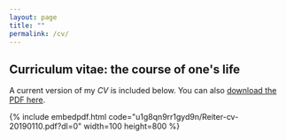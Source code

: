 ```yaml
---
layout: page
title: ""
permalink: /cv/
---
```


## Curriculum vitae: the course of one's life

A current version of my *CV* is included below. You can also [download the PDF here](https://www.dropbox.com/s/u1g8qn9rr1gyd9n/Reiter-cv-20190110.pdf?dl=0).

{% include embedpdf.html code="u1g8qn9rr1gyd9n/Reiter-cv-20190110.pdf?dl=0" width=100 height=800 %}
